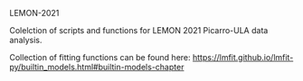 LEMON-2021

Colelction of scripts and functions for LEMON 2021 Picarro-ULA data analysis.

Collection of fitting functions can be found here: https://lmfit.github.io/lmfit-py/builtin_models.html#builtin-models-chapter
